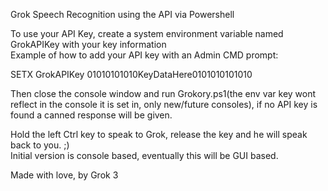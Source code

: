 Grok Speech Recognition using the API via Powershell

To use your API Key, create a system environment variable named GrokAPIKey with your key information<br>
Example of how to add your API key with an Admin CMD prompt:

SETX GrokAPIKey 01010101010KeyDataHere0101010101010

Then close the console window and run Grokory.ps1(the env var key wont reflect in the console it is set in, only new/future consoles), if no API key is found a canned response will be given.

Hold the left Ctrl key to speak to Grok, release the key and he will speak back to you. ;)<br>
Initial version is console based, eventually this will be GUI based.

Made with love, by Grok 3
